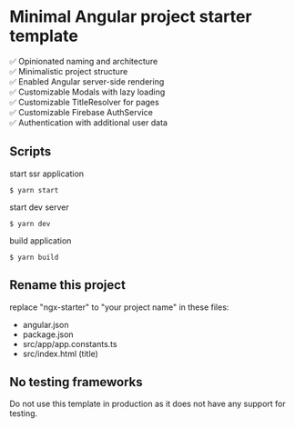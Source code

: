 # Minimal Angular project starter template

✅ Opinionated naming and architecture\
✅ Minimalistic project structure\
✅ Enabled Angular server-side rendering\
✅ Customizable Modals with lazy loading\
✅ Customizable TitleResolver for pages\
✅ Customizable Firebase AuthService\
✅ Authentication with additional user data

## Scripts
start ssr application
```
$ yarn start
```

start dev server
```
$ yarn dev 
```

build application
```
$ yarn build
```

## Rename this project

replace "ngx-starter" to "your project name" in these files:
- angular.json
- package.json
- src/app/app.constants.ts
- src/index.html (title)

## No testing frameworks

Do not use this template in production as it does not have any support for testing.